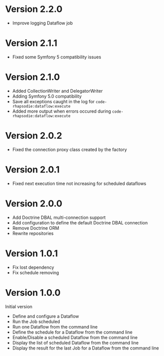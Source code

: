 # Version 2.2.0

* Improve logging Dataflow job

# Version 2.1.1

* Fixed some Symfony 5 compatibility issues

# Version 2.1.0

* Added CollectionWriter and DelegatorWriter
* Adding Symfony 5.0 compatibility
* Save all exceptions caught in the log for `code-rhapsodie:dataflow:execute`
* Added more output when errors occured during `code-rhapsodie:dataflow:execute`

# Version 2.0.2

* Fixed the connection proxy class created by the factory

# Version 2.0.1

* Fixed next execution time not increasing for scheduled dataflows

# Version 2.0.0

* Add Doctrine DBAL multi-connection support
* Add configuration to define the default Doctrine DBAL connection
* Remove Doctrine ORM
* Rewrite repositories

# Version 1.0.1

* Fix lost dependency
* Fix schedule removing

# Version 1.0.0

Initial version

* Define and configure a Dataflow
* Run the Job scheduled
* Run one Dataflow from the command line
* Define the schedule for a Dataflow from the command line
* Enable/Disable a scheduled Dataflow from the command line
* Display the list of scheduled Dataflow from the command line
* Display the result for the last Job for a Dataflow from the command line
